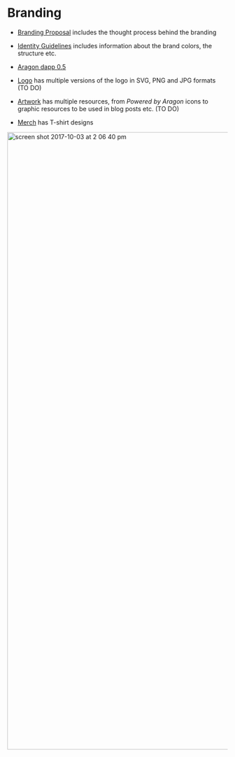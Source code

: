 # Branding

- [Branding Proposal](Branding_Proposal.pdf) includes the thought process behind the branding
- [Identity Guidelines](Identity_Guidelines.pdf) includes information about the brand colors, the structure etc.
- [Aragon dapp 0.5](https://scene.zeplin.io/project/59a827960d4c4cb2274007f5)

- [Logo](logo) has multiple versions of the logo in SVG, PNG and JPG formats (TO DO)
- [Artwork](artwork) has multiple resources, from *Powered by Aragon* icons to graphic resources to be used in blog posts etc. (TO DO)
- [Merch](merch/index.md) has T-shirt designs


<img width="1412" alt="screen shot 2017-10-03 at 2 06 40 pm" src="https://user-images.githubusercontent.com/718208/31124299-2e1af6f4-a844-11e7-9c4b-2ccc02fd6588.png">